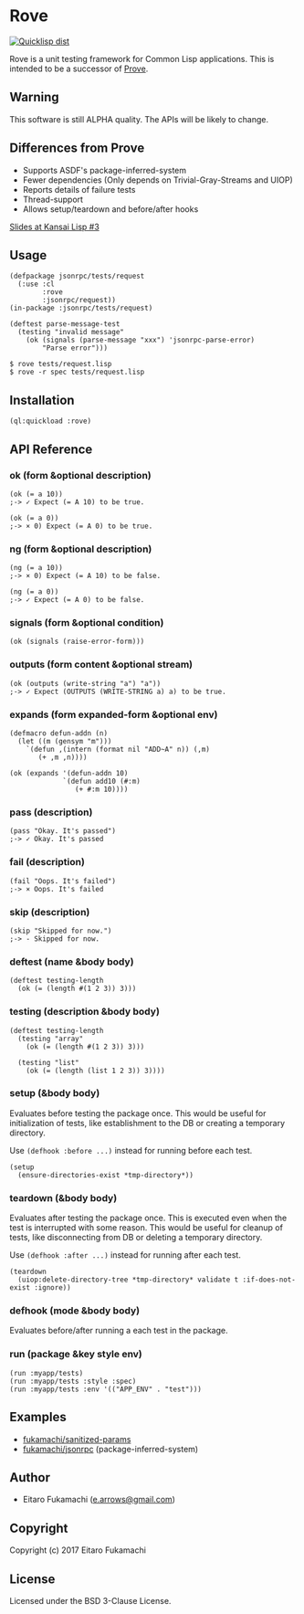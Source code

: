 # Rove

[![Quicklisp dist](http://quickdocs.org/badge/rove.svg)](http://quickdocs.org/rove/)

Rove is a unit testing framework for Common Lisp applications. This is intended to be a successor of [Prove](https://github.com/fukamachi/prove).

## Warning

This software is still ALPHA quality. The APIs will be likely to change.

## Differences from Prove

* Supports ASDF's package-inferred-system
* Fewer dependencies (Only depends on Trivial-Gray-Streams and UIOP)
* Reports details of failure tests
* Thread-support
* Allows setup/teardown and before/after hooks

[Slides at Kansai Lisp #3](https://www.slideshare.net/fukamachi/rove-testing-is-a-pity-in-common-lisp)

## Usage

```common-lisp
(defpackage jsonrpc/tests/request
  (:use :cl
        :rove
        :jsonrpc/request))
(in-package :jsonrpc/tests/request)

(deftest parse-message-test
  (testing "invalid message"
    (ok (signals (parse-message "xxx") 'jsonrpc-parse-error)
        "Parse error")))
```

```
$ rove tests/request.lisp
$ rove -r spec tests/request.lisp
```

## Installation

```common-lisp
(ql:quickload :rove)
```

## API Reference

### ok (form &optional description)

```common-lisp
(ok (= a 10))
;-> ✓ Expect (= A 10) to be true.

(ok (= a 0))
;-> × 0) Expect (= A 0) to be true.
```

### ng (form &optional description)

```common-lisp
(ng (= a 10))
;-> × 0) Expect (= A 10) to be false.

(ng (= a 0))
;-> ✓ Expect (= A 0) to be false.
```

### signals (form &optional condition)

```common-lisp
(ok (signals (raise-error-form)))
```

### outputs (form content &optional stream)

```common-lisp
(ok (outputs (write-string "a") "a"))
;-> ✓ Expect (OUTPUTS (WRITE-STRING a) a) to be true.
```

### expands (form expanded-form &optional env)

```common-lisp
(defmacro defun-addn (n)
  (let ((m (gensym "m")))
    `(defun ,(intern (format nil "ADD~A" n)) (,m)
       (+ ,m ,n))))

(ok (expands '(defun-addn 10)
             `(defun add10 (#:m)
                (+ #:m 10))))
```

### pass (description)

```common-lisp
(pass "Okay. It's passed")
;-> ✓ Okay. It's passed
```

### fail (description)

```common-lisp
(fail "Oops. It's failed")
;-> × Oops. It's failed
```

### skip (description)

```common-lisp
(skip "Skipped for now.")
;-> - Skipped for now.
```

### deftest (name &body body)

```common-lisp
(deftest testing-length
  (ok (= (length #(1 2 3)) 3)))
```

### testing (description &body body)

```common-lisp
(deftest testing-length
  (testing "array"
    (ok (= (length #(1 2 3)) 3)))

  (testing "list"
    (ok (= (length (list 1 2 3)) 3))))
```

### setup (&body body)

Evaluates before testing the package once. This would be useful for initialization of tests, like establishment to the DB or creating a temporary directory.

Use `(defhook :before ...)` instead for running before each test.

```common-lisp
(setup
  (ensure-directories-exist *tmp-directory*))
```

### teardown (&body body)

Evaluates after testing the package once. This is executed even when the test is interrupted with some reason. This would be useful for cleanup of tests, like disconnecting from DB or deleting a temporary directory.

Use `(defhook :after ...)` instead for running after each test.

```common-lisp
(teardown
  (uiop:delete-directory-tree *tmp-directory* validate t :if-does-not-exist :ignore))
```

### defhook (mode &body body)

Evaluates before/after running a each test in the package.

### run (package &key style env)

```common-lisp
(run :myapp/tests)
(run :myapp/tests :style :spec)
(run :myapp/tests :env '(("APP_ENV" . "test")))
```

## Examples

* [fukamachi/sanitized-params](https://github.com/fukamachi/sanitized-params)
* [fukamachi/jsonrpc](https://github.com/fukamachi/jsonrpc) (package-inferred-system)

## Author

* Eitaro Fukamachi (e.arrows@gmail.com)

## Copyright

Copyright (c) 2017 Eitaro Fukamachi

## License

Licensed under the BSD 3-Clause License.

